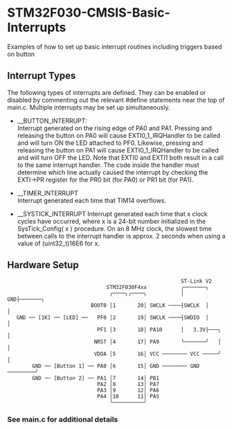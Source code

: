# STM32F030-CMSIS-Basic-Interrupts
Examples of how to set up basic interrupt routines including triggers based on button

## Interrupt Types
The following types of interrupts are defined. They can be enabled or disabled by commenting
out the relevant #define statements near the top of main.c. Multiple interrupts may be set up simultaneously.

* __BUTTON_INTERRUPT:<br>
  Interrupt generated on the rising edge of PA0 and PA1. Pressing and releasing the button
  on PA0 will cause EXTI0_1_IRQHandler to be called and will turn ON the LED attached to
  PF0. Likewise, pressing and releasing the button on PA1 will cause EXTI0_1_IRQHandler
  to be called and will turn OFF the LED.
  Note that EXTI0 and EXTI1 both result in a call to the same interrupt handler. The code
  inside the handler must determine which line actually caused the interrupt by checking
  the EXTI->PR register for the PR0 bit (for PA0) or PR1 bit (for PA1).

* __TIMER_INTERRUPT<br>
  Interrupt generated each time that TIM14 overflows.

* __SYSTICK_INTERRUPT
  Interrupt generated each time that x clock cycles have occurred, where x is a 24-bit
  number initialized in the SysTick_Config( x ) procedure. On an 8 MHz clock, the
  slowest time between calls to the interrupt handler is approx. 2 seconds when using a
  value of (uint32_t)16E6 for x.

## Hardware Setup
                                                            ST-Link V2 
                                    STM32F030F4xx           ╭───────╮     
                                     ╭────╮╭────╮           │    GND├───────╮
                               BOOT0 │1       20│ SWCLK ────┤SWCLK  │       │
       GND ── [1K] ── [LED] ──   PF0 │2       19│ SWCLK ────┤SWDIO  │       │
                                 PF1 │3       18│ PA10      │   3.3V├───╮   │
                                NRST │4       17│ PA9       ╰───────╯   │   │
                                VDDA │5       16│ VCC ──────── VCC ─────╯   │
            GND ── [Button 1] ── PA0 │6       15│ GND ──────── GND ─────────╯
            GND ── [Button 2] ── PA1 │7       14│ PB1
                                 PA2 │8       13│ PA7
                                 PA3 │9       12│ PA6
                                 PA4 │10      11│ PA5
                                     ╰──────────╯


### See main.c for additional details
